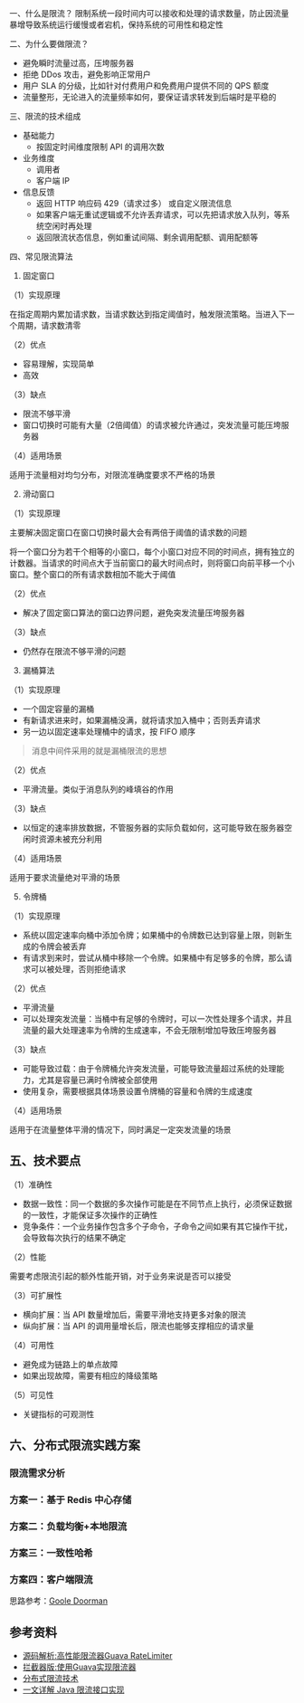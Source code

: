一、什么是限流？
限制系统一段时间内可以接收和处理的请求数量，防止因流量暴增导致系统运行缓慢或者宕机，保持系统的可用性和稳定性

二、为什么要做限流？
- 避免瞬时流量过高，压垮服务器
- 拒绝 DDos 攻击，避免影响正常用户
- 用户 SLA 的分级，比如针对付费用户和免费用户提供不同的 QPS 额度
- 流量整形，无论进入的流量频率如何，要保证请求转发到后端时是平稳的

三、限流的技术组成
- 基础能力
  - 按固定时间维度限制 API 的调用次数
- 业务维度
  - 调用者
  - 客户端 IP
- 信息反馈
  - 返回 HTTP 响应码 429（请求过多） 或自定义限流信息
  - 如果客户端无重试逻辑或不允许丢弃请求，可以先把请求放入队列，等系统空闲时再处理
  - 返回限流状态信息，例如重试间隔、剩余调用配额、调用配额等

四、常见限流算法

1. 固定窗口

（1）实现原理

在指定周期内累加请求数，当请求数达到指定阈值时，触发限流策略。当进入下一个周期，请求数清零

（2）优点

- 容易理解，实现简单
- 高效

（3）缺点

- 限流不够平滑
- 窗口切换时可能有大量（2倍阈值）的请求被允许通过，突发流量可能压垮服务器

（4）适用场景

适用于流量相对均匀分布，对限流准确度要求不严格的场景

2. 滑动窗口

（1）实现原理

主要解决固定窗口在窗口切换时最大会有两倍于阈值的请求数的问题

将一个窗口分为若干个相等的小窗口，每个小窗口对应不同的时间点，拥有独立的计数器。当请求的时间点大于当前窗口的最大时间点时，则将窗口向前平移一个小窗口。整个窗口的所有请求数相加不能大于阈值

（2）优点

- 解决了固定窗口算法的窗口边界问题，避免突发流量压垮服务器

（3）缺点

- 仍然存在限流不够平滑的问题

3. 漏桶算法

（1）实现原理

- 一个固定容量的漏桶
- 有新请求进来时，如果漏桶没满，就将请求加入桶中；否则丢弃请求
- 另一边以固定速率处理桶中的请求，按 FIFO 顺序

> 消息中间件采用的就是漏桶限流的思想

（2）优点

- 平滑流量。类似于消息队列的峰填谷的作用

（3）缺点

- 以恒定的速率排放数据，不管服务器的实际负载如何，这可能导致在服务器空闲时资源未被充分利用

（4）适用场景

适用于要求流量绝对平滑的场景

5. 令牌桶

（1）实现原理

- 系统以固定速率向桶中添加令牌；如果桶中的令牌数已达到容量上限，则新生成的令牌会被丢弃
- 有请求到来时，尝试从桶中移除一个令牌。如果桶中有足够多的令牌，那么请求可以被处理，否则拒绝请求

（2）优点

- 平滑流量
- 可以处理突发流量：当桶中有足够的令牌时，可以一次性处理多个请求，并且流量的最大处理速率为令牌的生成速率，不会无限制增加导致压垮服务器

（3）缺点

- 可能导致过载：由于令牌桶允许突发流量，可能导致流量超过系统的处理能力，尤其是容量已满时令牌被全部使用
- 使用复杂，需要根据具体场景设置令牌桶的容量和令牌的生成速度

（4）适用场景

适用于在流量整体平滑的情况下，同时满足一定突发流量的场景

## 五、技术要点

（1）准确性

- 数据一致性：同一个数据的多次操作可能是在不同节点上执行，必须保证数据的一致性，才能保证多次操作的正确性
- 竞争条件：一个业务操作包含多个子命令，子命令之间如果有其它操作干扰，会导致每次执行的结果不确定

（2）性能

需要考虑限流引起的额外性能开销，对于业务来说是否可以接受

（3）可扩展性

- 横向扩展：当 API 数量增加后，需要平滑地支持更多对象的限流
- 纵向扩展：当 API 的调用量增长后，限流也能够支撑相应的请求量

（4）可用性

- 避免成为链路上的单点故障
- 如果出现故障，需要有相应的降级策略

（5）可见性

- 关键指标的可观测性

## 六、分布式限流实践方案

### 限流需求分析

### 方案一：基于 Redis 中心存储

### 方案二：负载均衡+本地限流

### 方案三：一致性哈希

### 方案四：客户端限流

思路参考：[Goole Doorman](https://mp.weixin.qq.com/s/A5VYjstIDeVvizNK2HkrTQ)

## 参考资料

- [源码解析:高性能限流器Guava RateLimiter](https://zhuanlan.zhihu.com/p/358822328?utm_id=0)
- [拦截器版:使用Guava实现限流器﻿](https://zhuanlan.zhihu.com/p/38100340)
- [分布式限流技术](https://mp.weixin.qq.com/s/6Gaoj0ZHr_hfbuQLA-RPYQ)
- [一文详解 Java 限流接口实现](https://mp.weixin.qq.com/s/A5VYjstIDeVvizNK2HkrTQ)